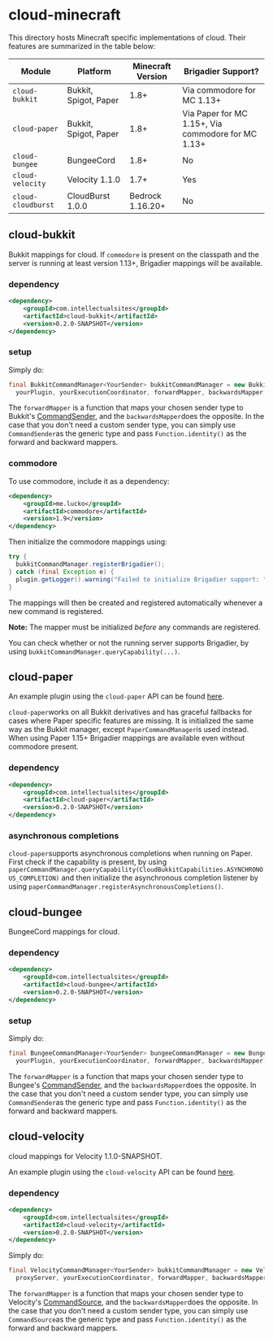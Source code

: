 # cloud-minecraft

This directory hosts Minecraft specific implementations of cloud. Their features are summarized in the table below:

| Module | Platform | Minecraft Version | Brigadier Support?|
|--|--|--|--|
| `cloud-bukkit` | Bukkit, Spigot, Paper | 1.8+ | Via commodore for MC 1.13+ |
| `cloud-paper` | Bukkit, Spigot, Paper | 1.8+ | Via Paper for MC 1.15+, Via commodore for MC 1.13+ |
| `cloud-bungee` | BungeeCord | 1.8+ | No |
| `cloud-velocity` | Velocity 1.1.0 | 1.7+ | Yes |
| `cloud-cloudburst` | CloudBurst 1.0.0 | Bedrock 1.16.20+ | No |

## cloud-bukkit
Bukkit mappings for cloud. If `commodore` is present on the classpath and the server is running at least version 1.13+, Brigadier mappings will be available.

### dependency
```xml
<dependency>
    <groupId>com.intellectualsites</groupId>
    <artifactId>cloud-bukkit</artifactId>
    <version>0.2.0-SNAPSHOT</version>
</dependency>
```

### setup
Simply do:
```java
final BukkitCommandManager<YourSender> bukkitCommandManager = new BukkitCommandManager<>(
  yourPlugin, yourExecutionCoordinator, forwardMapper, backwardsMapper);
```
The `forwardMapper` is a function that maps your chosen sender type to Bukkit's [CommandSender](https://jd.bukkit.org/org/bukkit/command/CommandSender.html), and the `backwardsMapper`does the opposite. In the case that you don't need a custom sender type, you can simply use `CommandSender`as the generic type and pass `Function.identity()` as the forward and backward mappers.

### commodore
To use commodore, include it as a dependency:
```xml
<dependency>
    <groupId>me.lucko</groupId>
    <artifactId>commodore</artifactId>
    <version>1.9</version>
</dependency>
```

Then initialize the commodore mappings using:
```java
try {
  bukkitCommandManager.registerBrigadier();
} catch (final Exception e) {
  plugin.getLogger().warning("Failed to initialize Brigadier support: " + e.getMessage());
}
```
The mappings will then be created and registered automatically whenever a new command is registered.

**Note:** The mapper must be initialized *before* any commands are registered.

You can check whether or not the running server supports Brigadier, by using `bukkitCommandManager.queryCapability(...)`.

## cloud-paper

An example plugin using the `cloud-paper` API can be found [here](https://github.com/Sauilitired/cloud/tree/master/cloud-minecraft/cloud-bukkit).

`cloud-paper`works on all Bukkit derivatives and has graceful fallbacks for cases where Paper specific features are missing. It is initialized the same way as the Bukkit manager, except `PaperCommandManager`is used instead. When using Paper 1.15+ Brigadier mappings are available even without commodore present.

### dependency
```xml
<dependency>
    <groupId>com.intellectualsites</groupId>
    <artifactId>cloud-paper</artifactId>
    <version>0.2.0-SNAPSHOT</version>
</dependency>
```

### asynchronous completions
`cloud-paper`supports asynchronous completions when running on Paper. First check if the capability is present, by using `paperCommandManager.queryCapability(CloudBukkitCapabilities.ASYNCHRONOUS_COMPLETION)` and then initialize the asynchronous completion listener by using `paperCommandManager.registerAsynchronousCompletions()`.

## cloud-bungee
BungeeCord mappings for cloud.

### dependency
```xml
<dependency>
    <groupId>com.intellectualsites</groupId>
    <artifactId>cloud-bungee</artifactId>
    <version>0.2.0-SNAPSHOT</version>
</dependency>
```

### setup
Simply do:
```java
final BungeeCommandManager<YourSender> bungeeCommandManager = new BungeeCommandManager<>(
  yourPlugin, yourExecutionCoordinator, forwardMapper, backwardsMapper);
```
The `forwardMapper` is a function that maps your chosen sender type to Bungee's [CommandSender](https://ci.md-5.net/job/BungeeCord/ws/api/target/apidocs/net/md_5/bungee/api/CommandSender.html), and the `backwardsMapper`does the opposite. In the case that you don't need a custom sender type, you can simply use `CommandSender`as the generic type and pass `Function.identity()` as the forward and backward mappers.

## cloud-velocity

cloud mappings for Velocity 1.1.0-SNAPSHOT.

An example plugin using the `cloud-velocity` API can be found [here](https://github.com/Sauilitired/cloud/tree/master/cloud-minecraft/cloud-velocity-test).

### dependency
```xml
<dependency>
    <groupId>com.intellectualsites</groupId>
    <artifactId>cloud-velocity</artifactId>
    <version>0.2.0-SNAPSHOT</version>
</dependency>
```
Simply do:
```java
final VelocityCommandManager<YourSender> bukkitCommandManager = new VelocityCommandManager<>(
  proxyServer, yourExecutionCoordinator, forwardMapper, backwardsMapper);
```
The `forwardMapper` is a function that maps your chosen sender type to Velocity's [CommandSource](https://jd.velocitypowered.com/1.1.0/com/velocitypowered/api/command/CommandSource.html), and the `backwardsMapper`does the opposite. In the case that you don't need a custom sender type, you can simply use `CommandSource`as the generic type and pass `Function.identity()` as the forward and backward mappers.
